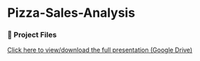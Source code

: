 # Pizza-Sales-Analysis
### 📁 Project Files
[Click here to view/download the full presentation (Google Drive)](https://drive.google.com/file/d/17qqfT9qB0S5lnMFd17G-yivKEpMoz16f/view?usp=drive_link)
